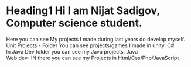 # Heading1 Hi I am Nijat Sadigov, Computer science student.       
Here you can see My projects I made during last years do develop myself.     
Unit Projects - Folder You can see projects/games I made in unity. C#     
In Java Dev folder you can see my Java projects. Java       
Web dev- IN there you can see my Projects in Html/Css/Php/JavaScript        
